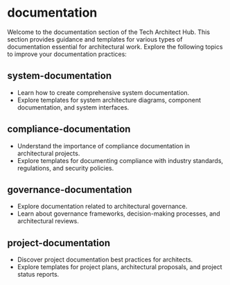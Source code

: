 # documentation

Welcome to the documentation section of the Tech Architect Hub. This section provides guidance and templates for various types of documentation essential for architectural work. Explore the following topics to improve your documentation practices:

## system-documentation

- Learn how to create comprehensive system documentation.
- Explore templates for system architecture diagrams, component documentation, and system interfaces.

## compliance-documentation

- Understand the importance of compliance documentation in architectural projects.
- Explore templates for documenting compliance with industry standards, regulations, and security policies.

## governance-documentation

- Explore documentation related to architectural governance.
- Learn about governance frameworks, decision-making processes, and architectural reviews.

## project-documentation

- Discover project documentation best practices for architects.
- Explore templates for project plans, architectural proposals, and project status reports.
